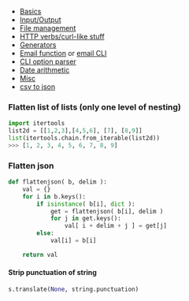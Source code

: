 * [Basics](https://github.com/patsancu/wiki/wiki/Python-basics)
* [Input/Output](https://github.com/patsancu/wiki/wiki/Python-input-output)
* [File management](https://github.com/patsancu/wiki/wiki/File-management)
* [HTTP verbs/curl-like stuff](https://github.com/patsancu/wiki/wiki/HTTP-Verbs-and-curl-like-stuff)
* [Generators](https://gist.github.com/patsancu/416a1ba88294277d1d51e562f5fd97cf)
* [Email function](https://gist.github.com/patsancu/262b7a492e225fc3471024753781a219) or [email CLI](https://gist.github.com/patsancu/ae20beaac4a8d8783a121b47d4181a18)
* [CLI option parser](https://gist.github.com/patsancu/ae20beaac4a8d8783a121b47d4181a18)
* [Date arithmetic](https://gist.github.com/patsancu/beb0f888fdcb52fd70137a1b2905a306)
* [Misc](https://github.com/patsancu/wiki/wiki/Misc)
* [csv to json](https://gist.github.com/patsancu/0aa0c518f0d0e6ea7bf99416a741aa55)


### Flatten list of lists (only one level of nesting)
```python
import itertools
list2d = [[1,2,3],[4,5,6], [7], [8,9]]
list(itertools.chain.from_iterable(list2d))
>>> [1, 2, 3, 4, 5, 6, 7, 8, 9]
```

### Flatten json

```python
def flattenjson( b, delim ):
    val = {}
    for i in b.keys():
        if isinstance( b[i], dict ):
            get = flattenjson( b[i], delim )
            for j in get.keys():
                val[ i + delim + j ] = get[j]
        else:
            val[i] = b[i]

    return val
```
#### Strip punctuation of string
```python
s.translate(None, string.punctuation)
```